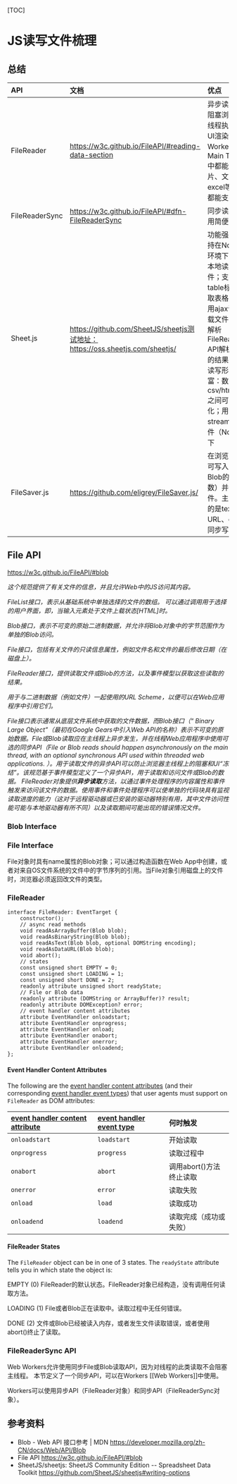 [TOC]

# JS读写文件梳理

## 总结

| API            | 文档                                                         | 优点                                                         | 缺点                                                         |
| :------------- | :----------------------------------------------------------- | :----------------------------------------------------------- | :----------------------------------------------------------- |
| FileReader     | https://w3c.github.io/FileAPI/#reading-data-section          | 异步读取，不阻塞浏览器主线程执行JS和UI渲染Web Worker和Main Thread中都能使用图片、文本、excel等文件都能支持 |                                                              |
| FileReaderSync | https://w3c.github.io/FileAPI/#dfn-FileReaderSync            | 同步读取，使用简便                                           | 仅能在Web Worker中使用                                       |
| Sheet.js       | https://github.com/SheetJS/sheetjs测试地址：https://oss.sheetjs.com/sheetjs/ | 功能强大：支持在Node.js环境下直接从本地读取文件；支持从table标签读取表格；支持用ajax请求下载文件；支持解析FileReader API解析文件的结果；等等读写形式丰富：数据和csv/html/json之间可互相转化；用write stream写入文件（Node.js）下 | 功能是“parser”和“writer”，主要是配合FileReader的解析结果分析文件主要支持的是excel、文本、HTML Table Element |
| FileSaver.js   | https://github.com/eligrey/FileSaver.js/                     | 在浏览器侧即可写入（利用Blob的构造函数）并保存文件。主要支持的是text、URL、canvas同步写入。 |                                                              |



## File API

https://w3c.github.io/FileAPI/#blob

*这个规范提供了有关文件的信息，并且允许Web中的JS访问其内容。*

*FileList接口，表示从基础系统中单独选择的文件的数组。 可以通过调用用于选择的用户界面，即，当输入元素处于文件上载状态[HTML]时。*

*Blob接口，表示不可变的原始二进制数据，并允许将Blob对象中的字节范围作为单独的Blob访问。*

*File接口，包括有关文件的只读信息属性，例如文件名和文件的最后修改日期（在磁盘上）。*

*FileReader接口，提供读取文件或Blob的方法，以及事件模型以获取这些读取的结果。*

*用于与二进制数据（例如文件）一起使用的URL Scheme，以便可以在Web应用程序中引用它们。*

*File接口表示通常从底层文件系统中获取的文件数据，而Blob接口（“ Binary Large Object”（最初在Google Gears中引入Web API的名称）表示不可变的原始数据。File或Blob读取应在主线程上异步发生，并在线程Web应用程序中使用可选的同步API（File or Blob reads should happen asynchronously on the main thread, with an optional synchronous API used within threaded web applications. ）。用于读取文件的异步API可以防止浏览器主线程上的阻塞和UI“冻结”。该规范基于事件模型定义了一个异步API，用于读取和访问文件或Blob的数据。 FileReader对象提供**异步读取**方法，以通过事件处理程序的内容属性和事件触发来访问该文件的数据。使用事件和事件处理程序可以使单独的代码块具有监视读取进度的能力（这对于远程驱动器或已安装的驱动器特别有用，其中文件访问性能可能与本地驱动器有所不同）以及读取期间可能出现的错误情况文件。*

### Blob Interface

### File Interface

File对象时具有name属性的Blob对象；可以通过构造函数在Web App中创建，或者对来自OS文件系统的文件中的字节序列的引用。当File对象引用磁盘上的文件时，浏览器必须返回改文件的类型。

### FileReader

```
interface FileReader: EventTarget {
    constructor();
    // async read methods
    void readAsArrayBuffer(Blob blob);
    void readAsBinaryString(Blob blob);
    void readAsText(Blob blob, optional DOMString encoding);
    void readAsDataURL(Blob blob);
    void abort();
    // states  
    const unsigned short EMPTY = 0;
    const unsigned short LOADING = 1;
    const unsigned short DONE = 2;
    readonly attribute unsigned short readyState;
    // File or Blob data  
    readonly attribute (DOMString or ArrayBuffer)? result;   
    readonly attribute DOMException? error;   
    // event handler content attributes  
    attribute EventHandler onloadstart;
    attribute EventHandler onprogress;
    attribute EventHandler onload;
    attribute EventHandler onabort;
    attribute EventHandler onerror;
    attribute EventHandler onloadend;
};
```

#### Event Handler Content Attributes

The following are the [event handler content attributes](https://html.spec.whatwg.org/multipage/webappapis.html#event-handler-content-attributes) (and their corresponding [event handler event types](https://html.spec.whatwg.org/multipage/webappapis.html#event-handler-event-type)) that user agents must support on `FileReader` as DOM attributes:

| [event handler content attribute](https://html.spec.whatwg.org/multipage/webappapis.html#event-handler-content-attributes) | [event handler event type](https://html.spec.whatwg.org/multipage/webappapis.html#event-handler-event-type) | 何时触发                |
| :----------------------------------------------------------- | :----------------------------------------------------------- | :---------------------- |
| `onloadstart`                                                | `loadstart`                                                  | 开始读取                |
| `onprogress`                                                 | `progress`                                                   | 读取过程中              |
| `onabort`                                                    | `abort`                                                      | 调用abort()方法终止读取 |
| `onerror`                                                    | `error`                                                      | 读取失败                |
| `onload`                                                     | `load`                                                       | 读取成功                |
| `onloadend`                                                  | `loadend`                                                    | 读取完成（成功或失败）  |

#### FileReader States

The `FileReader` object can be in one of 3 states. The `readyState` attribute tells you in which state the object is:

EMPTY (0) FileReader的默认状态。FileReader对象已经构造，没有调用任何读取方法。

LOADING (1) File或者Blob正在读取中。读取过程中无任何错误。

DONE (2) 文件或Blob已经被读入内存，或者发生文件读取错误，或者使用abort()终止了读取。

### FileReaderSync API

Web Workers允许使用同步File或Blob读取API，因为对线程的此类读取不会阻塞主线程。 本节定义了一个同步API，可以在Workers [[Web Workers]]中使用。

Workers可以使用异步API（FileReader对象）和同步API（FileReaderSync对象）。

## 参考资料

- Blob - Web API 接口参考 | MDN https://developer.mozilla.org/zh-CN/docs/Web/API/Blob
- File API https://w3c.github.io/FileAPI/#blob
- SheetJS/sheetjs: SheetJS Community Edition -- Spreadsheet Data Toolkit
  https://github.com/SheetJS/sheetjs#writing-options